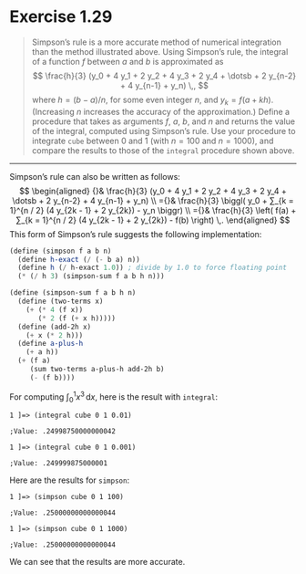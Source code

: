 # Exercise 1.29

> Simpson’s rule is a more accurate method of numerical integration than the method illustrated above.
> Using Simpson’s rule, the integral of a function $f$ between $a$ and $b$ is approximated as
> $$
>   \frac{h}{3}
>   (y_0 + 4 y_1 + 2 y_2 + 4 y_3 + 2 y_4 + \dotsb + 2 y_{n-2} + 4 y_{n-1} + y_n) \,,
> $$
> where $h = (b - a) / n$, for some even integer $n$, and $y_k = f(a + kh)$.
> (Increasing $n$ increases the accuracy of the approximation.)
> Define a procedure that takes as arguments $f$, $a$, $b$, and $n$ and returns the value of the integral, computed using Simpson’s rule.
> Use your procedure to integrate `cube` between $0$ and $1$ (with $n = 100$ and $n = 1000$), and compare the results to those of the `integral` procedure shown above.

---

Simpson’s rule can also be written as follows:
$$
  \begin{aligned}
  {}&
  \frac{h}{3}
  (y_0 + 4 y_1 + 2 y_2 + 4 y_3 + 2 y_4 + \dotsb + 2 y_{n-2} + 4 y_{n-1} + y_n) \\
  ={}&
  \frac{h}{3}
  \biggl( y_0 + ∑_{k = 1}^{n / 2} (4 y_{2k - 1} + 2 y_{2k}) - y_n \biggr) \\
  ={}&
  \frac{h}{3}
  \left( f(a) + ∑_{k = 1}^{n / 2} (4 y_{2k - 1} + 2 y_{2k}) - f(b) \right) \,.
  \end{aligned}
$$
This form of Simpson’s rule suggests the following implementation:
```scheme
(define (simpson f a b n)
  (define h-exact (/ (- b a) n))
  (define h (/ h-exact 1.0)) ; divide by 1.0 to force floating point
  (* (/ h 3) (simpson-sum f a b h n)))

(define (simpson-sum f a b h n)
  (define (two-terms x)
    (+ (* 4 (f x))
       (* 2 (f (+ x h)))))
  (define (add-2h x)
    (+ x (* 2 h)))
  (define a-plus-h
    (+ a h))
  (+ (f a)
     (sum two-terms a-plus-h add-2h b)
     (- (f b))))
```

For computing $\int_0^1 x^3 \,\mathrm{d}x$, here is the result with `integral`:
```text
1 ]=> (integral cube 0 1 0.01)

;Value: .24998750000000042

1 ]=> (integral cube 0 1 0.001)

;Value: .249999875000001
```
Here are the results for `simpson`:
```text
1 ]=> (simpson cube 0 1 100)

;Value: .25000000000000044

1 ]=> (simpson cube 0 1 1000)

;Value: .25000000000000044
```
We can see that the results are more accurate.
